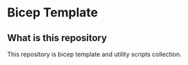 # Bicep Template

## What is this repository

This repository is bicep template and utility scripts collection.
